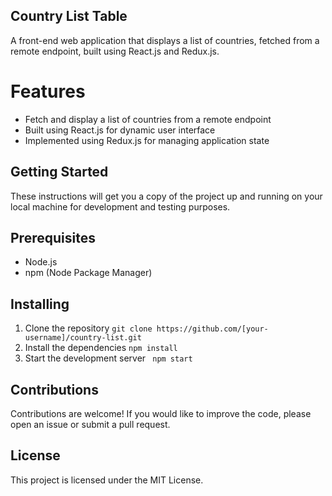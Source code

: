 ## Country List Table
A front-end web application that displays a list of countries, fetched from a remote endpoint, built using React.js and Redux.js.

# Features
- Fetch and display a list of countries from a remote endpoint
- Built using React.js for dynamic user interface
- Implemented using Redux.js for managing application state

## Getting Started
These instructions will get you a copy of the project up and running on your local machine for development and testing purposes.

## Prerequisites
- Node.js
- npm (Node Package Manager)
## Installing
1.  Clone the repository
``
git clone https://github.com/[your-username]/country-list.git
``
2. Install the dependencies
``npm install``
3. Start the development server
``
npm start``

## Contributions
Contributions are welcome! If you would like to improve the code, please open an issue or submit a pull request.

## License
This project is licensed under the MIT License.



